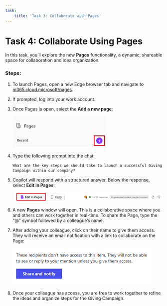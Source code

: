 ```yaml
---
task:
    title: 'Task 3: Collaborate with Pages'
---
```


# Task 4: Collaborate Using Pages

In this task, you’ll explore the new **Pages** functionality, a dynamic, shareable space for collaboration and idea organization.

### Steps:

1. To launch Pages, open a new Edge browser tab and navigate to <a href="https://m365.cloud.microsoft/pages/" target="_blank">m365.cloud.microsoft/pages</a>.

1. If prompted, log into your work account.

1. Once Pages is open, select the **Add a new page**:

    ![Screenshot showing add new page.](../Media/add-new-page.png)

1. Type the following prompt into the chat:

    ```text
    What are the key steps we should take to launch a successful Giving Campaign within our company?
    ```
1. Copilot will respond with a structured answer. Below the response, select **Edit in Pages**:

    ![Screenshot showing pages in bizchat.](../Media/edit-in-pages.png)

1. A new **Pages** window will open. This is a collaborative space where you and others can work together in real-time. To share the Page, type the "@" symbol followed by a colleague’s name.

1. After adding your colleague, click on their name to give them access. They will receive an email notification with a link to collaborate on the Page:

    ![Screenshot showing share and notify in pages.](../Media/share.png)

1. Once your colleague has access, you are free to work together to refine the ideas and organize steps for the Giving Campaign.